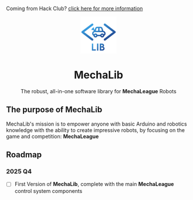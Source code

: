 Coming from Hack Club? [click here for more information](/HACKCLUB.md)
<p align="center">
    <img src="./assets/MechaLibLogo200.png" width="100px" /> 
    <h1 align="center">MechaLib</h1>
    <p align="center">The robust, all-in-one software library for <b>MechaLeague</b> Robots</p>
</p>

## The purpose of MechaLib
MechaLib's mission is to empower anyone with basic Arduino and robotics knowledge with the ability to create impressive robots, by focusing on the game and competition: **MechaLeague**

## Roadmap

### 2025 Q4
- [ ] First Version of **MechaLib**, complete with the main **MechaLeague** control system components